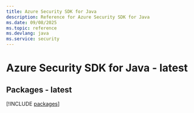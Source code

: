 ```yaml
---
title: Azure Security SDK for Java
description: Reference for Azure Security SDK for Java
ms.date: 09/08/2025
ms.topic: reference
ms.devlang: java
ms.service: security
---
```

# Azure Security SDK for Java - latest
## Packages - latest
[!INCLUDE [packages](security-index.md)]